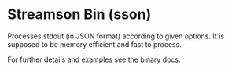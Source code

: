 # Streamson Bin (sson)

Processes stdout (in JSON format) according to given options.
It is supposed to be memory efficient and fast to process.

For further details and examples see [the binary docs](https://streamson.henek.name/binary/#recepies).
